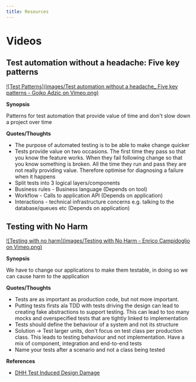 ```yaml
---
title: Resources
---
```


# Videos

## Test automation without a headache: Five key patterns

[![Test Patterns](images/Test automation without a headache_ Five key patterns - Gojko Adzic on Vimeo.png)](https://vimeo.com/154289460 "Test automation without a headache: Five key patterns - Gojko Adzic")

**Synopsis**

Patterns for test automation that provide value of time and don't slow down a project over time

**Quotes/Thoughts**

* The purpose of automated testing is to be able to make change quicker
* Tests provide value on two occasions.  The first time they pass so that you know the feature works.  When they fail following change so that you know something is broken.  All the time they run and pass they are not really providing value.  Therefore optimise for diagnosing a failure when it happens
* Split tests into 3 logical layers/components
 * Business rules - Business language (Depends on tool)
 * Workflow - Calls to application API (Depends on application)
 * Interactions - technical infrastructure concerns e.g. talking to the database/queues etc (Depends on application)

## Testing with No Harm

[![Testing with no harm](images/Testing with No Harm - Enrico Campidoglio on Vimeo.png)](https://vimeo.com/154312751 "Testing with No Harm - Enrico Campidoglio")

**Synopsis**

We have to change our applications to make them testable, in doing so we can cause harm to the application

**Quotes/Thoughts**

* Tests are as important as production code, but not more important.  
* Putting tests firsts ala TDD with tests driving the design can lead to creating fake abstractions to support testing.  This can lead to too many mocks and overspecified tests that are tightly linked to implementation
* Tests should define the behaviour of a system and not its structure
* Solution -> Test larger units, don't focus on test class per production class.  This leads to testing behaviour and not implementation.  Have a mix of component, integration and end-to-end tests
* Name your tests after a scenario and not a class being tested

**References**

* [DHH Test Induced Design Damage](http://david.heinemeierhansson.com/2014/test-induced-design-damage.html)